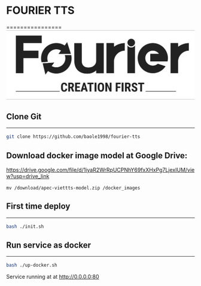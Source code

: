 # FOURIER TTS

================
![FOURIER Icon](assets/logo.JPG)

## Clone Git

-------

```sh
git clone https://github.com/baole1998/fourier-tts
```

## Download docker image model at Google Drive:
<https://drive.google.com/file/d/1iyaR2WrRpUCPNhY69fxXHxPg7LjexIUM/view?usp=drive_link>

```
mv /download/apec-viettts-model.zip /docker_images
```

## First time deploy

----------------------------------

```sh
bash ./init.sh
```

## Run service as docker

-----------------------

```sh
bash ./up-docker.sh
```

Service running at at <http://0.0.0.0:80>
